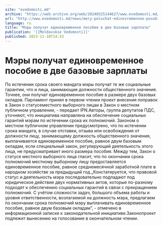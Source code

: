 ```yaml
---
site: "evedomosti.md"
archive: "https://web.archive.org/web/20240325144627/www.evedomosti.md/news/mery-poluchat-edinovremennoe-posobie-v-dve-bazovye-zarplaty"
url: "http://www.evedomosti.md/news/mery-poluchat-edinovremennoe-posobie-v-dve-bazovye-zarplaty"
language: ru
title: "Мэры получат единовременное пособие в две базовые зарплаты"
publication: '[[Moldavskie Vedomosti]]'
published: 2023-11-10T14:33
---
```


# Мэры получат единовременное пособие в две базовые зарплаты

По истечении срока своего мандата мэры получат те же социальные гарантии, что и лица, занимающие должности общественного значения. Точнее, они получат единовременное пособие в размере двух базовых окладов. Парламент принял в первом чтении проект внесения поправок в Закон о статусеместного выборного лицаи в Закон о местном публичном управлении, - передает IPN.Авторы, группа депутатов ПДС, уточняют, что инициатива направлена на обеспечение социальных гарантий мэрам по истечении срока их полномочий. Законом о местном публичном управлении предусмотрено, что по истечении срока мандата, в случае отставки, отзыва или освобождения от должности лицу, занимающему должность общественного значения, выплачивается единовременное пособие, равное двум базовым окладам, если специальный закон, регулирующий деятельность этого лица, не предусматривает иного размера пособия. Между тем, Закон о статусе местного выборного лица гласит, что по окончании срока полномочий местному выборному лицу предоставляется единовременное пособие, равное среднемесячной заработной плате в народном хозяйстве за предыдущий год.„Констатируется, что правовой статус и деятельность мэра последовательно подпадают под юридическое действие двух нормативных актов, которые по-разному подходят к обеспечению социальных гарантий в связи с прекращением полномочий. С учётом сложности задач, большого объема работы и уровня ответственности, возлагаемой на должность мэра, предлагаем по окончании срока полномочий мэру выплачивать единовременное пособие, равное двум базовым окладам”, - отмечено в информационной записке к законодательной инициативе.Законопроект подлежит вынесению на голосование в окончательном чтении.